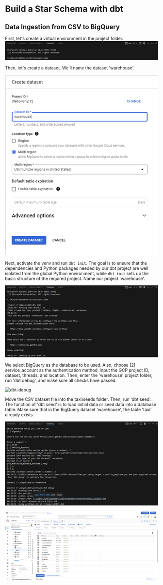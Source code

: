# Build a Star Schema with dbt

## Data Ingestion from CSV to BigQuery
First, let's create a virtual environment in the project folder.
![venv](https://github.com/aisyahputami/star_schema/blob/main/bigquery/myenv.png)

Then, let's create a dataset. We'll name the dataset 'warehouse'.

![dataset](https://github.com/aisyahputami/star_schema/blob/main/bigquery/dataset.png)

Next, activate the venv and run `dbt init`. The goal is to ensure that the dependencies and Python packages needed by our dbt project are well isolated from the global Python environment, while `dbt init` sets up the basic structure of the required project. Name our project 'warehouse'.

![dbt-init](https://github.com/aisyahputami/star_schema/blob/main/bigquery/dbt-init.png)

We select BigQuery as the database to be used. Also, choose [2] service_account as the authentication method, input the GCP project ID, dataset, threads, and location. Then, enter the 'warehouse' project folder, run 'dbt debug', and make sure all checks have passed.

![dbt-debug]()

Move the CSV dataset file into the taxi\seeds folder. Then, run 'dbt seed'. The function of 'dbt seed' is to load initial data or seed data into a database table. Make sure that in the BigQuery dataset 'warehouse', the table 'taxi' already exists.

![dbt-seed](https://github.com/aisyahputami/star_schema/blob/main/bigquery/dbt-debug.png)

![taxi-table](https://github.com/aisyahputami/star_schema/blob/main/bigquery/taxi-table.png)

